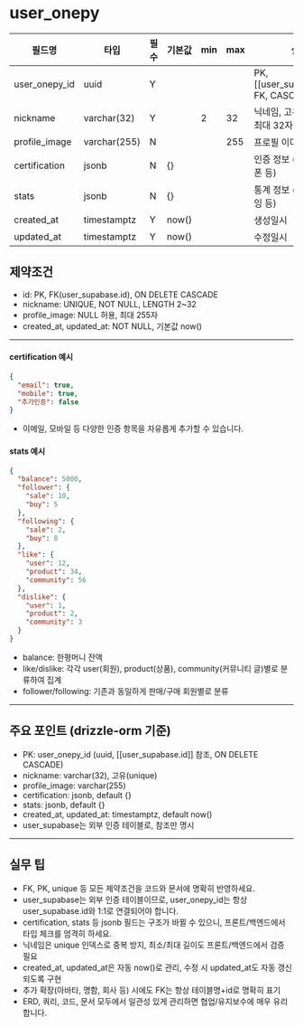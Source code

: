 # user_onepy

| 필드명        | 타입         | 필수 | 기본값 | min | max | 설명                                  |
| ------------- | ------------ | ---- | ------ | --- | --- | ------------------------------------- |
| user_onepy_id | uuid         | Y    |        |     |     | PK, [[user_supabase.id]], FK, CASCADE |
| nickname      | varchar(32)  | Y    |        | 2   | 32  | 닉네임, 고유, 최소 2자, 최대 32자     |
| profile_image | varchar(255) | N    |        |     | 255 | 프로필 이미지 URL                     |
| certification | jsonb        | N    | {}     |     |     | 인증 정보 (이메일, 휴대폰 등)         |
| stats         | jsonb        | N    | {}     |     |     | 통계 정보 (팔로워, 팔로잉 등)         |
| created_at    | timestamptz  | Y    | now()  |     |     | 생성일시                              |
| updated_at    | timestamptz  | Y    | now()  |     |     | 수정일시                              |

## 제약조건

- id: PK, FK(user_supabase.id), ON DELETE CASCADE
- nickname: UNIQUE, NOT NULL, LENGTH 2~32
- profile_image: NULL 허용, 최대 255자
- created_at, updated_at: NOT NULL, 기본값 now()

---

#### certification 예시

```json
{
  "email": true,
  "mobile": true,
  "추가인증": false
}
```

- 이메일, 모바일 등 다양한 인증 항목을 자유롭게 추가할 수 있습니다.

#### stats 예시

```json
{
  "balance": 5000,
  "follower": {
    "sale": 10,
    "buy": 5
  },
  "following": {
    "sale": 2,
    "buy": 8
  },
  "like": {
    "user": 12,
    "product": 34,
    "community": 56
  },
  "dislike": {
    "user": 1,
    "product": 2,
    "community": 3
  }
}
```

- balance: 한평머니 잔액
- like/dislike: 각각 user(회원), product(상품), community(커뮤니티 글)별로 분류하여 집계
- follower/following: 기존과 동일하게 판매/구매 회원별로 분류

---

## 주요 포인트 (drizzle-orm 기준)

- PK: user_onepy_id (uuid, [[user_supabase.id]] 참조, ON DELETE CASCADE)
- nickname: varchar(32), 고유(unique)
- profile_image: varchar(255)
- certification: jsonb, default {}
- stats: jsonb, default {}
- created_at, updated_at: timestamptz, default now()
- user_supabase는 외부 인증 테이블로, 참조만 명시

---

## 실무 팁

- FK, PK, unique 등 모든 제약조건을 코드와 문서에 명확히 반영하세요.
- user_supabase는 외부 인증 테이블이므로, user_onepy_id는 항상 user_supabase.id와 1:1로 연결되어야 합니다.
- certification, stats 등 jsonb 필드는 구조가 바뀔 수 있으니, 프론트/백엔드에서 타입 체크를 엄격히 하세요.
- 닉네임은 unique 인덱스로 중복 방지, 최소/최대 길이도 프론트/백엔드에서 검증 필요
- created_at, updated_at은 자동 now()로 관리, 수정 시 updated_at도 자동 갱신되도록 구현
- 추가 확장(아바타, 명함, 회사 등) 시에도 FK는 항상 테이블명+id로 명확히 표기
- ERD, 쿼리, 코드, 문서 모두에서 일관성 있게 관리하면 협업/유지보수에 매우 유리합니다.
